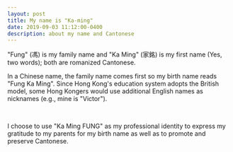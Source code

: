```yaml
---
layout: post
title: My name is "Ka-ming"
date: 2019-09-03 11:12:00-0400
description: about my name and Cantonese
---
```


"Fung" (馮) is my family name and "Ka Ming" (家銘) is my first name (Yes, two words); both are romanized Cantonese.

In a Chinese name, the family name comes first so my birth name reads "Fung Ka Ming". Since Hong Kong's education system adopts the British model, some Hong Kongers would use additional English names as nicknames (e.g., mine is "Victor").

<br />

I choose to use "Ka Ming FUNG" as my professional identity to express my gratitude to my parents for my birth name as well as to promote and preserve Cantonese.